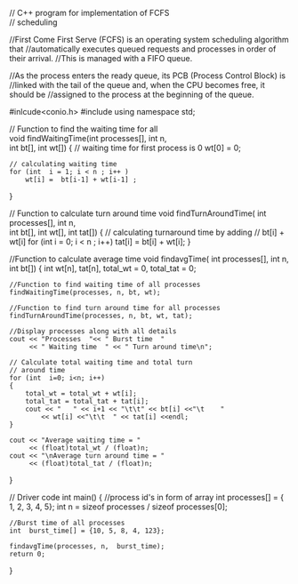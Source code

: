 // C++ program for implementation of FCFS  
// scheduling 

//First Come First Serve (FCFS) is an operating system scheduling algorithm that 
//automatically executes queued requests and processes in order of their arrival. 
//This is managed with a FIFO queue.

//As the process enters the ready queue, its PCB (Process Control Block) is 
//linked with the tail of the queue and, when the CPU becomes free, it should be
//assigned to the process at the beginning of the queue.


#inlcude<conio.h>
#include<iostream> 
using namespace std; 
  
// Function to find the waiting time for all  
void findWaitingTime(int processes[], int n,  
                          int bt[], int wt[]) 
{ 
    // waiting time for first process is 0 
    wt[0] = 0; 
  
    // calculating waiting time 
    for (int  i = 1; i < n ; i++ ) 
        wt[i] =  bt[i-1] + wt[i-1] ; 
} 
  
// Function to calculate turn around time 
void findTurnAroundTime( int processes[], int n,  
                  int bt[], int wt[], int tat[]) 
{ 
    // calculating turnaround time by adding 
    // bt[i] + wt[i] 
    for (int  i = 0; i < n ; i++) 
        tat[i] = bt[i] + wt[i]; 
} 
  
//Function to calculate average time 
void findavgTime( int processes[], int n, int bt[]) 
{ 
    int wt[n], tat[n], total_wt = 0, total_tat = 0; 
  
    //Function to find waiting time of all processes 
    findWaitingTime(processes, n, bt, wt); 
  
    //Function to find turn around time for all processes 
    findTurnAroundTime(processes, n, bt, wt, tat); 
  
    //Display processes along with all details 
    cout << "Processes  "<< " Burst time  "
         << " Waiting time  " << " Turn around time\n"; 
  
    // Calculate total waiting time and total turn  
    // around time 
    for (int  i=0; i<n; i++) 
    { 
        total_wt = total_wt + wt[i]; 
        total_tat = total_tat + tat[i]; 
        cout << "   " << i+1 << "\t\t" << bt[i] <<"\t    "
            << wt[i] <<"\t\t  " << tat[i] <<endl; 
    } 
  
    cout << "Average waiting time = " 
         << (float)total_wt / (float)n; 
    cout << "\nAverage turn around time = " 
         << (float)total_tat / (float)n; 
} 
  
// Driver code 
int main() 
{ 
    //process id's in form of array
    int processes[] = { 1, 2, 3, 4, 5}; 
    int n = sizeof processes / sizeof processes[0]; 
  
    //Burst time of all processes 
    int  burst_time[] = {10, 5, 8, 4, 123}; 
  
    findavgTime(processes, n,  burst_time); 
    return 0; 
} 

